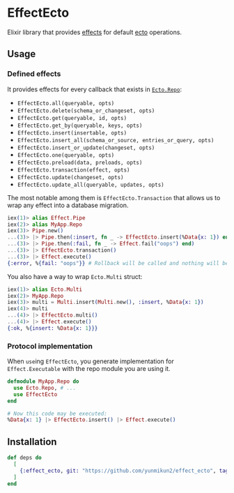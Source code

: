 # EffectEcto

Elixir library that provides
[effects](https://github.com/yunmikun2/effect) for default
[ecto](https://github.com/elixir-ecto/ecto) operations.

## Usage

### Defined effects

It provides effects for every callback that exists in
[`Ecto.Repo`](https://hexdocs.pm/ecto/Ecto.Repo.html):

  - `EffectEcto.all(queryable, opts)`
  - `EffectEcto.delete(schema_or_changeset, opts)`
  - `EffectEcto.get(queryable, id, opts)`
  - `EffectEcto.get_by(queryable, keys, opts)`
  - `EffectEcto.insert(insertable, opts)`
  - `EffectEcto.insert_all(schema_or_source, entries_or_query, opts)`
  - `EffectEcto.insert_or_update(changeset, opts)`
  - `EffectEcto.one(queryable, opts)`
  - `EffectEcto.preload(data, preloads, opts)`
  - `EffectEcto.transaction(effect, opts)`
  - `EffectEcto.update(changeset, opts)`
  - `EffectEcto.update_all(queryable, updates, opts)`

The most notable among them is `EffectEcto.Transaction` that allows
us to wrap any effect into a database migration.

```elixir
iex(1)> alias Effect.Pipe
iex(2)> alias MyApp.Repo
iex(3)> Pipe.new()
...(3)> |> Pipe.then(:insert, fn _ -> EffectEcto.insert(%Data{x: 1}) end)
...(3)> |> Pipe.then(:fail, fn _ -> Effect.fail("oops") end)
...(3)> |> EffectEcto.transaction()
...(3)> |> Effect.execute()
{:error, %{fail: "oops"}} # Rollback will be called and nothing will be inserted.
```

You also have a way to wrap `Ecto.Multi` struct:

```elixir
iex(1)> alias Ecto.Multi
iex(2)> MyApp.Repo
iex(3)> multi = Multi.insert(Multi.new(), :insert, %Data{x: 1})
iex(4)> multi
...(4)> |> EffectEcto.multi()
...(4)> |> Effect.execute()
{:ok, %{insert: %Data{x: 1}}}
```

### Protocol implementation

When `use`ing `EffectEcto`, you generate implementation for
`Effect.Executable` with the repo module you are using it.

```elixir
defmodule MyApp.Repo do
  use Ecto.Repo, # ...
  use EffectEcto
end

# Now this code may be executed:
%Data{x: 1} |> EffectEcto.insert() |> Effect.execute()
```

## Installation

```elixir
def deps do
  [
    {:effect_ecto, git: "https://github.com/yunmikun2/effect_ecto", tag: "v0.2.0"}
  ]
end
```
